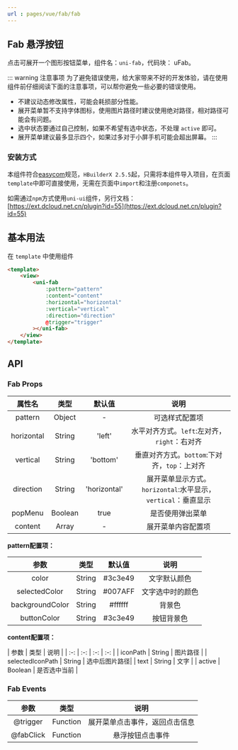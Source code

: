 ```yaml
---
url : pages/vue/fab/fab
---
```


## Fab 悬浮按钮

点击可展开一个图形按钮菜单，组件名：``uni-fab``，代码块： uFab。


::: warning 注意事项
为了避免错误使用，给大家带来不好的开发体验，请在使用组件前仔细阅读下面的注意事项，可以帮你避免一些必要的错误使用。
- 不建议动态修改属性，可能会耗损部分性能。
- 展开菜单暂不支持字体图标，使用图片路径时建议使用绝对路径，相对路径可能会有问题。
- 选中状态要通过自己控制，如果不希望有选中状态，不处理 `active` 即可。 
- 展开菜单建议最多显示四个，如果过多对于小屏手机可能会超出屏幕。
:::

### 安装方式

本组件符合[easycom](https://uniapp.dcloud.io/collocation/pages?id=easycom)规范，`HBuilderX 2.5.5`起，只需将本组件导入项目，在页面`template`中即可直接使用，无需在页面中`import`和注册`componets`。

如需通过`npm`方式使用`uni-ui`组件，另行文档：[https://ext.dcloud.net.cn/plugin?id=55](https://ext.dcloud.net.cn/plugin?id=55)

## 基本用法

在 `template` 中使用组件

```html
<template>
	<view>
		<uni-fab
			:pattern="pattern"
			:content="content"
			:horizontal="horizontal"
			:vertical="vertical"
			:direction="direction"
			@trigger="trigger"
		></uni-fab>
	</view>
</template>
```


## API

### Fab Props

|  属性名	|    类型	| 默认值		| 说明															|
| :-:		| :-:		| :-:			| :-:															|
| pattern	| Object	| -				| 可选样式配置项												|
| horizontal| String	| 'left'		| 水平对齐方式。`left`:左对齐，`right`：右对齐					|
| vertical	| String	| 'bottom'		| 垂直对齐方式。`bottom`:下对齐，`top`：上对齐					|
| direction	| String	| 'horizontal'	| 展开菜单显示方式。`horizontal`:水平显示，`vertical`：垂直显示	|
| popMenu	| Boolean	| true			| 是否使用弹出菜单											|
| content	| Array		| -				| 展开菜单内容配置项											|



**pattern配置项：**

|  参数				|    类型	| 默认值	| 说明				|
| :-:				|  :-:		| :-:		| :-:				|
| color				| String	| #3c3e49	| 文字默认颜色		|
| selectedColor		| String	| #007AFF	| 文字选中时的颜色	|
| backgroundColor	| String	| #ffffff	| 背景色			|
| buttonColor		| String	| #3c3e49	| 按钮背景色		|

**content配置项：**

|  参数				|    类型	| 说明			|
| :-:				|  :-:				| :-:		| :-:			|
| iconPath			| String	| 图片路径		|
| selectedIconPath	| String	| 选中后图片路径|
| text				| String	| 文字			|
| active			| Boolean	| 是否选中当前	|

### Fab Events

|  参数		|    类型	| 说明							|
| :-:		|  :-:		| :-:							|
| @trigger	| Function	| 展开菜单点击事件，返回点击信息|
| @fabClick	| Function	| 悬浮按钮点击事件				|




